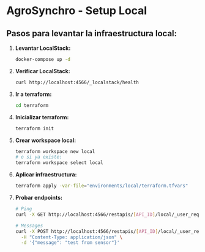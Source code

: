 # AgroSynchro - Setup Local

## Pasos para levantar la infraestructura local:

1. **Levantar LocalStack:**
   ```bash
   docker-compose up -d
   ```

2. **Verificar LocalStack:**
   ```bash
   curl http://localhost:4566/_localstack/health
   ```

3. **Ir a terraform:**
   ```bash
   cd terraform
   ```

4. **Inicializar terraform:**
   ```bash
   terraform init
   ```

5. **Crear workspace local:**
   ```bash
   terraform workspace new local
   # o si ya existe:
   terraform workspace select local
   ```

6. **Aplicar infraestructura:**
   ```bash
   terraform apply -var-file="environments/local/terraform.tfvars"
   ```

7. **Probar endpoints:**
   ```bash
   # Ping
   curl -X GET http://localhost:4566/restapis/[API_ID]/local/_user_request_/ping
   
   # Messages
   curl -X POST http://localhost:4566/restapis/[API_ID]/local/_user_request_/messages \
     -H "Content-Type: application/json" \
     -d '{"message": "test from sensor"}'
   ```